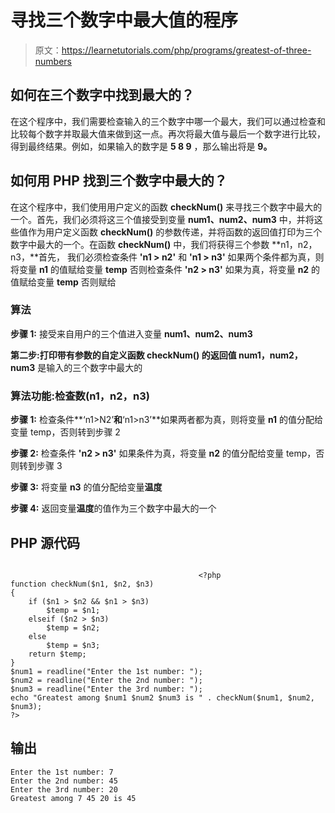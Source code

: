 # 寻找三个数字中最大值的程序

> 原文：<https://learnetutorials.com/php/programs/greatest-of-three-numbers>

## 如何在三个数字中找到最大的？

在这个程序中，我们需要检查输入的三个数字中哪一个最大，我们可以通过检查和比较每个数字并取最大值来做到这一点。再次将最大值与最后一个数字进行比较，得到最终结果。例如，如果输入的数字是 **5 8 9** ，那么输出将是 **9。**

## 如何用 PHP 找到三个数字中最大的？

在这个程序中，我们使用用户定义的函数 **checkNum()** 来寻找三个数字中最大的一个。首先，我们必须将这三个值接受到变量 **num1、num2、num3** 中，并将这些值作为用户定义函数 **checkNum()** 的参数传递，并将函数的返回值打印为三个数字中最大的一个。在函数 **checkNum()** 中，我们将获得三个参数 **n1，n2，n3，**首先， 我们必须检查条件 **'n1 > n2'** 和 **'n1 > n3'** 如果两个条件都为真，则将变量 **n1** 的值赋给变量 **temp** 否则检查条件 **'n2 > n3'** 如果为真，将变量 **n2** 的值赋给变量 **temp** 否则赋给

### 算法

**步骤 1:** 接受来自用户的三个值进入变量 **num1、num2、num3**

**第二步:**打印带有参数**的自定义函数 **checkNum()** 的返回值 num1，num2，num3** 是输入的三个数字中最大的

### 算法功能:**检查数(n1，n2，n3)**

**步骤 1:** 检查条件**‘n1>N2’**和**‘n1>n3’**如果两者都为真，则将变量 **n1** 的值分配给变量 temp，否则转到步骤 2

**步骤 2:** 检查条件 **'n2 > n3'** 如果条件为真，将变量 **n2** 的值分配给变量 temp，否则转到步骤 3

**步骤 3:** 将变量 **n3** 的值分配给变量**温度**

**步骤 4:** 返回变量**温度**的值作为三个数字中最大的一个

## PHP 源代码

```

                                          <?php
function checkNum($n1, $n2, $n3)
{
    if ($n1 > $n2 && $n1 > $n3)
        $temp = $n1;
    elseif ($n2 > $n3)
        $temp = $n2;
    else
        $temp = $n3;
    return $temp;
}
$num1 = readline("Enter the 1st number: ");
$num2 = readline("Enter the 2nd number: ");
$num3 = readline("Enter the 3rd number: ");
echo "Greatest among $num1 $num2 $num3 is " . checkNum($num1, $num2, $num3);
?>

```

## 输出

```
Enter the 1st number: 7
Enter the 2nd number: 45
Enter the 3rd number: 20
Greatest among 7 45 20 is 45
```